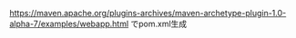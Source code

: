 https://maven.apache.org/plugins-archives/maven-archetype-plugin-1.0-alpha-7/examples/webapp.html
でpom.xml生成
